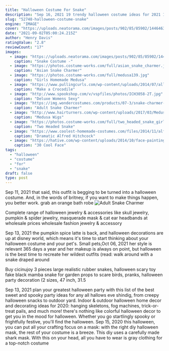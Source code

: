 ```yaml
---
title: "Halloween Costume For Snake"
description: "Sep 16, 2021 19 trendy halloween costume ideas for 2021 1. Wanda maximoff.  Or your two cats and a snake plant. Photo credit: columbia pictures. Author; recent posts; ashley hubbard."
slug: "52748-halloween-costume-snake"
engine: "IMAGE"
cover: "https://uploads.neatorama.com/images/posts/902/85/85902/1446463910-0.jpg"
date: "2021-09-02T05:00:24.215Z"
author: "Henry Davis"
ratingValue: "2.8"
reviewCount: "17"
images:
  - image: "https://uploads.neatorama.com/images/posts/902/85/85902/1446463910-0.jpg"
    caption: "Snake Costume -"
  - image: "https://photos.costume-works.com/full/asian_snake_charmer.jpg"
    caption: "Asian Snake Charmer"
  - image: "https://photos.costume-works.com/full/medusa139.jpg"
    caption: "Girls Homemade Medusa"
  - image: "https://www.pullingcurls.com/wp-content/uploads/2014/07/alligator.jpg"
    caption: "Make a Crocodile"
  - image: "http://www.spookshop.com/v/vspfiles/photos/ICH3058-2T.jpg"
    caption: "Deluxe Womens Sexy"
  - image: "https://img.wondercostumes.com/products/07-3/snake-charmer-costume.jpg"
    caption: "Adult Snake Charmer"
  - image: "http://www.hairturners.com/wp-content/uploads/2017/03/Medusa-Wigs.jpg"
    caption: "Medusa Wigs"
  - image: "https://photos.costume-works.com/full/two_headed_snake_girl1.jpg"
    caption: "Two Headed Snake"
  - image: "https://www.coolest-homemade-costumes.com/files/2014/11/alfred-hitchcock-the-birds-127816-e1415226694956.jpg"
    caption: "Dramatic Alfred Hitchcock"
  - image: "https://hative.com/wp-content/uploads/2014/10/face-painting-ideas-for-kids/30-pumpkin.jpg"
    caption: "30 Cool Face"
tags:
  - "halloween"
  - "costume"
  - "for"
  - "snake"
draft: false
type: post
---
```


Sep 11, 2021 that said, this outfit is begging to be turned into a halloween costume. And, in the words of britney, if you want to make things happen, you better work. grab an orange bath robe
![Adult Snake Charmer](https://img.wondercostumes.com/products/07-3/snake-charmer-costume.jpg "Adult Snake Charmer")

Complete range of halloween jewelry &amp; accessories like skull jewelry, pumpkin &amp; spider jewelry, masquerade mask &amp; cat ear headbands at wholesale prices wholesale fashion jewelry &amp; accessory
<!--inArticleAds-->

<!--galleryOne-->

Sep 13, 2021 the pumpkin spice latte is back, and halloween decorations are up at disney world, which means it's time to start thinking about your halloween costume and your pet's. Small pets,Oct 06, 2021 her style is relevant 365 days a year and her makeup is always on point, but halloween is the best time to recreate her wildest outfits (read: walk around with a snake draped around
<!--inArticleAds-->

<!--galleryTwo-->

Buy cicinujoy 3 pieces large realistic rubber snakes, halloween scary toy fake black mamba snake for garden props to scare birds, pranks, halloween party decoration (2 sizes, 47 inch, 31.5
<!--galleryThree-->

Sep 13, 2021 plan your greatest halloween party with this list of the best sweet and spooky party ideas for any all hallows eve shindig, from creepy halloween snacks to outdoor yard. Indoor & outdoor halloween home decor and decorating ideas for 2020: hanging skeletons, fog machines, trick-or-treat pails, and much more! there's nothing like colorful halloween decor to get you in the mood for halloween. Whether you go startlingly spooky or frightfully festive, you'll find the halloween. Sep 15, 2020 this halloween, you can put all your crafting focus on a mask: with the right diy halloween mask, the rest of your costume is a breeze. This diy uses a carefully made shark mask. With this on your head, all you have to wear is gray clothing for a top-notch costume